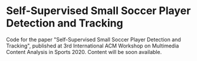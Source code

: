 # Self-Supervised Small Soccer Player Detection and Tracking


Code for the paper "Self-Supervised Small Soccer Player Detection and Tracking", published at 3rd International ACM Workshop on Multimedia Content Analysis in Sports 2020. 
Content will be soon available. 
